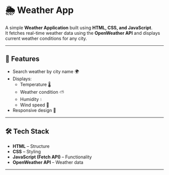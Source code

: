 # 🌦️ Weather App

A simple **Weather Application** built using **HTML, CSS, and JavaScript**.  
It fetches real-time weather data using the **OpenWeather API** and displays current weather conditions for any city.

---

## 🚀 Features
- Search weather by city name 🌍  
- Displays:
  - Temperature 🌡️  
  - Weather condition ⛅  
  - Humidity 💧  
  - Wind speed 🍃  
- Responsive design 📱  

---

## 🛠️ Tech Stack
- **HTML** – Structure  
- **CSS** – Styling  
- **JavaScript (Fetch API)** – Functionality  
- **OpenWeather API** – Weather data  

---

 
 

 
